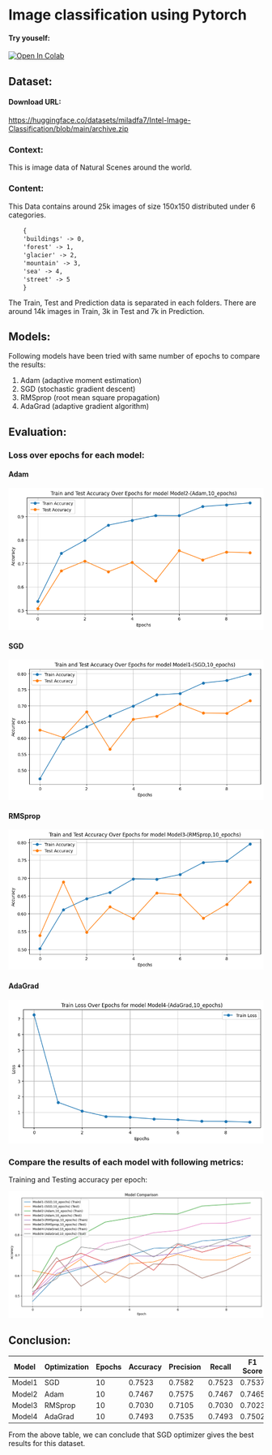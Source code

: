 # Image classification using Pytorch 
#### Try youself: 
[![Open In Colab](https://colab.research.google.com/assets/colab-badge.svg)](https://github.com/vaibhavingale-sjsu/deeplearning/blob/main/image_classification/training.ipynb)


## Dataset: 
#### Download URL: 
https://huggingface.co/datasets/miladfa7/Intel-Image-Classification/blob/main/archive.zip

### Context: 
This is image data of Natural Scenes around the world.

### Content:
This Data contains around 25k images of size 150x150 distributed under 6 categories.
```
    {
    'buildings' -> 0,
    'forest' -> 1,
    'glacier' -> 2,
    'mountain' -> 3,
    'sea' -> 4,
    'street' -> 5 
    }
```
The Train, Test and Prediction data is separated in each folders. There are around 14k images in Train, 3k in Test and 7k in Prediction.

## Models: 
Following models have been tried with same number of epochs to compare the results:

1. Adam (adaptive moment estimation)
1. SGD (stochastic gradient descent)
1. RMSprop (root mean square propagation)
1. AdaGrad (adaptive gradient algorithm)


## Evaluation:

### Loss over epochs for each model: 

####  Adam
![Adam](image-3.png)

#### SGD
![SGD](image-4.png)

#### RMSprop
![RMS](image-2.png)

#### AdaGrad
![AdaGrad](image-1.png)


### Compare the results of each model with following metrics:
 Training and Testing accuracy per epoch: 
 
![Alt text](image.png)

## Conclusion:

| Model | Optimization | Epochs | Accuracy | Precision | Recall | F1 Score |
|-------|--------------|--------|----------|-----------|--------|----------|
| Model1 | SGD | 10 | 0.7523 | 0.7582 | 0.7523 | 0.7537 |
| Model2 | Adam | 10 | 0.7467 | 0.7575 | 0.7467 | 0.7465 |
| Model3 | RMSprop | 10 | 0.7030 | 0.7105 | 0.7030 | 0.7023 |
| Model4 | AdaGrad | 10 | 0.7493 | 0.7535 | 0.7493 | 0.7502 |


From the above table, we can conclude that SGD optimizer gives the best results for this dataset.

